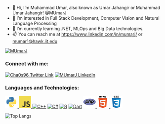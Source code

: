 - 👋 Hi, I’m Muhammad Umar, also known as Umar Jahangir or Muhammad Umar Jahangir! @MUmarJ
- 👀 I’m interested in Full Stack Development, Computer Vision and Natural Language Processing
- 🌱 I’m currently learning .NET, MLOps and Big Data technologies.
- 📫 You can reach me at https://www.linkedin.com/in/mumarj/ or mumar1@hawk.iit.edu

<!---
MUmarJ/MUmarJ is a ✨ special ✨ repository because its `README.md` (this file) appears on your GitHub profile.
You can click the Preview link to take a look at your changes.
--->

<p align="left"> <a href="https://twitter.com/Cha0s96" target="blank"><img src="https://img.shields.io/twitter/follow/Cha0s96?logo=twitter&style=for-the-badge" alt="MUmarJ" /></a> </p>

<h3 align="left">Connect with me:</h3>
<p align="left">
<a href="https://twitter.com/Cha0s96" target="blank"><img align="center" src="https://raw.githubusercontent.com/rahuldkjain/github-profile-readme-generator/master/src/images/icons/Social/twitter.svg" alt="Cha0s96 Twitter Link" height="30" width="40" /></a>
<a href="https://www.linkedin.com/in/mumarj/" target="blank"><img align="center" src="https://raw.githubusercontent.com/rahuldkjain/github-profile-readme-generator/master/src/images/icons/Social/linked-in-alt.svg" alt="MUmarJ LinkedIn" height="30" width="40" /></a>
</p>

<h3 align="left">Languages and Technologies:</h3>
<p style="display:inline; align: left;">
<!-- Python -->
<a href="https://www.python.org" target="_blank" rel="noreferrer"> <img src="https://raw.githubusercontent.com/devicons/devicon/master/icons/python/python-original.svg" alt="python" width="40" height="40"/> </a> <!-- JavaScript --> <a href="https://developer.mozilla.org/en-US/docs/Web/JavaScript" target="_blank" rel="noreferrer"> <img src="https://raw.githubusercontent.com/devicons/devicon/master/icons/javascript/javascript-original.svg" alt="javascript" width="40" height="40"/> <!-- C++ --> <a href="https://isocpp.org/" target="_blank" rel="noreferrer"> <img src="https://upload.wikimedia.org/wikipedia/commons/1/18/ISO_C%2B%2B_Logo.svg" alt="C++" width="40" height="40"/></a> <!-- C# --> <a href="https://learn.microsoft.com/en-us/dotnet/csharp/" target="_blank" rel="noreferrer"> <img src="https://cdn.worldvectorlogo.com/logos/c--4.svg" alt="C#" width="40" height="40"/></a> <!-- R --> <a href="https://www.r-project.org/" target="_blank" rel="noreferrer"> <img src="https://www.logo.wine/a/logo/R_(programming_language)/R_(programming_language)-Logo.wine.svg" alt="R" width="40" height="40"/></a> <!-- Dart --> <a href="https://dart.dev/" target="_blank" rel="noreferrer"> <img src="https://uxwing.com/wp-content/themes/uxwing/download/brands-and-social-media/dart-programming-language-icon.svg" alt="Dart" width="40" height="40"/></a> <!-- PHP --> <a href="https://www.php.net" target="_blank" rel="noreferrer"> <img src="https://raw.githubusercontent.com/devicons/devicon/master/icons/php/php-original.svg" alt="php" width="40" height="40"/> </a> <!-- HTML5 --> <a href="https://www.w3.org/html/" target="_blank" rel="noreferrer"> <img src="https://raw.githubusercontent.com/devicons/devicon/master/icons/html5/html5-original-wordmark.svg" alt="html5" width="40" height="40"/> </a> <!-- CSS --> <a href="https://www.w3schools.com/css/" target="_blank" rel="noreferrer"> <img src="https://raw.githubusercontent.com/devicons/devicon/master/icons/css3/css3-original-wordmark.svg" alt="css3" width="40" height="40"/> </a>

</p>

![Top Langs](https://github-readme-stats-sigma-five.vercel.app/api/top-langs/?username=mumarj&theme=aura&layout=compact&hide=jupyter%20notebook,CSS)
